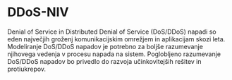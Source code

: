# DDoS-NIV
Denial of Service in Distributed Denial of Service (DoS/DDoS) napadi so eden največjih groženj komunikacijskim omrežjem in aplikacijam skozi leta. Modeliranje DoS/DDoS napadov je potrebno za boljše razumevanje njihovega vedenja v procesu napada na sistem. Poglobljeno razumevanje DoS/DDoS napadov bo privedlo do razvoja učinkovitejših rešitev in protiukrepov. 

